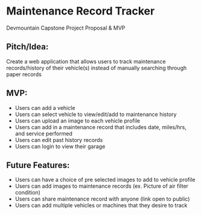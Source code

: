 # Maintenance Record Tracker

Devmountain Capstone Project Proposal &amp; MVP

## Pitch/Idea:
Create a web application that allows users to track maintenance records/history of their vehicle(s) instead of manually searching through paper records  

## MVP:
* Users can add a vehicle
* Users can select vehicle to view/edit/add to maintenance history
* Users can upload an image to each vehicle profile
* Users can add in a maintenance record that includes date, miles/hrs, and service performed
* Users can edit past history records
* Users can login to view their garage

## Future Features:
* Users can have a choice of pre selected images to add to vehicle profile
* Users can add images to maintenance records (ex. Picture of air filter condition)
* Users can share maintenance record with anyone (link open to public)
* Users can add multiple vehicles or machines that they desire to track
